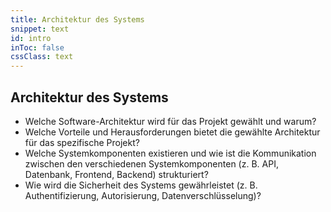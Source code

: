 ```yaml
---
title: Architektur des Systems
snippet: text
id: intro
inToc: false
cssClass: text
---
```


## Architektur des Systems

- Welche Software-Architektur wird für das Projekt gewählt und warum?
- Welche Vorteile und Herausforderungen bietet die gewählte Architektur für das spezifische Projekt?
- Welche Systemkomponenten existieren und wie ist die Kommunikation zwischen den verschiedenen Systemkomponenten (z. B. API, Datenbank, Frontend, Backend) strukturiert?
- Wie wird die Sicherheit des Systems gewährleistet (z. B. Authentifizierung, Autorisierung, Datenverschlüsselung)?
